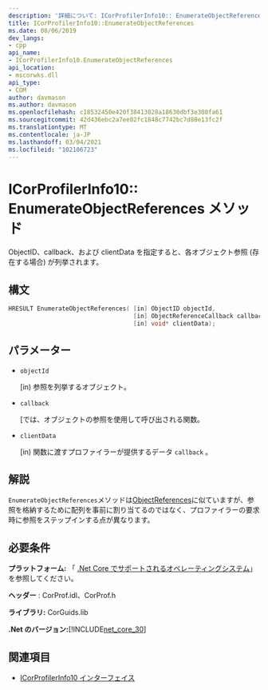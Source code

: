 ```yaml
---
description: '詳細について: ICorProfilerInfo10:: EnumerateObjectReferences メソッド'
title: ICorProfilerInfo10::EnumerateObjectReferences
ms.date: 08/06/2019
dev_langs:
- cpp
api_name:
- ICorProfilerInfo10.EnumerateObjectReferences
api_location:
- mscorwks.dll
api_type:
- COM
author: davmason
ms.author: davmason
ms.openlocfilehash: c18532450e420f38413028a18630dbf3e308fa61
ms.sourcegitcommit: 42d436ebc2a7ee02fc1848c7742bc7d80e13fc2f
ms.translationtype: MT
ms.contentlocale: ja-JP
ms.lasthandoff: 03/04/2021
ms.locfileid: "102106723"
---
```

# <a name="icorprofilerinfo10enumerateobjectreferences-method"></a>ICorProfilerInfo10:: EnumerateObjectReferences メソッド

ObjectID、callback、および clientData を指定すると、各オブジェクト参照 (存在する場合) が列挙されます。

## <a name="syntax"></a>構文

```cpp
HRESULT EnumerateObjectReferences( [in] ObjectID objectId,
                                   [in] ObjectReferenceCallback callback,
                                   [in] void* clientData);
```

## <a name="parameters"></a>パラメーター

- `objectId`

  \[in) 参照を列挙するオブジェクト。

- `callback`

  \[では、オブジェクトの参照を使用して呼び出される関数。

- `clientData`

  \[in) 関数に渡すプロファイラーが提供するデータ `callback` 。

## <a name="remarks"></a>解説

`EnumerateObjectReferences`メソッドは[ObjectReferences](icorprofilercallback-objectreferences-method.md)に似ていますが、参照を格納するために配列を事前に割り当てるのではなく、プロファイラーの要求時に参照をステップインする点が異なります。

## <a name="requirements"></a>必要条件

**プラットフォーム:** 「 [.Net Core でサポートされるオペレーティングシステム](../../../core/install/windows.md?pivots=os-windows)」を参照してください。

**ヘッダー** : CorProf.idl、CorProf.h

**ライブラリ:** CorGuids.lib

**.Net のバージョン:**[!INCLUDE[net_core_30](../../../../includes/net-core-30-md.md)]

## <a name="see-also"></a>関連項目

- [ICorProfilerInfo10 インターフェイス](icorprofilerinfo10-interface.md)
